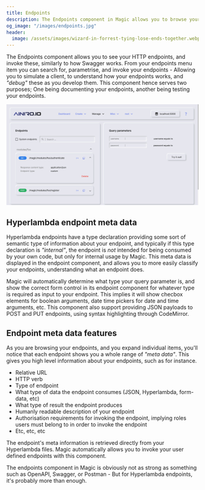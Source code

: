 ```yaml
---
title: Endpoints
description: The Endpoints component in Magic allows you to browse your endpoints and execute these, similarly to how Swagger works.
og_image: "/images/endpoints.jpg"
header:
  image: /assets/images/wizard-in-forrest-tying-lose-ends-together.webp
---
```


The Endpoints component allows you to see your HTTP endpoints, and invoke these, similarly to how Swagger works. From your endpoints menu item you can search for, parametrise, and invoke your endpoints - Allowing you to simulate a client, to understand how your endpoints works, and _"debug"_ these as you develop them. This component hence serves two purposes; One being documenting your endpoints, another being testing your endpoints.

![Screenshot of the Endpoints component in Magic and how it allows you to execute HTTP endpoints in your cloudlet](/images/endpoints.jpg)

## Hyperlambda endpoint meta data

Hyperlambda endpoints have a type declaration providing some sort of semantic type of information about your endpoint, and typically if this type declaration is _"internal"_, the endpoint is _not_ intended for being consumed by your own code, but only for internal usage by Magic. This meta data is displayed in the endpoint component, and allows you to more easily classify your endpoints, understanding what an endpoint does.

Magic will automatically determine what type your query parameter is, and show the correct form control in its endpoint component for whatever type is required as input to your endpoint. This implies it will show checbox elements for boolean arguments, date time pickers for date and time arguments, etc. This component also support providing JSON payloads to POST and PUT endpoints, using syntax highlighting through CodeMirror.

## Endpoint meta data features

As you are browsing your endpoints, and you expand individual items, you'll notice that each endpoint shows you a whole range of _"meta data"_. This gives you high level information about your endpoints, such as for instance.

* Relative URL
* HTTP verb
* Type of endpoint
* What type of data the endpoint consumes (JSON, Hyperlambda, form-data, etc)
* What type of result the endpoint produces
* Humanly readable description of your endpoint
* Authorisation requirements for invoking the endpoint, implying roles users must belong to in order to invoke the endpoint
* Etc, etc, etc

The endpoint's meta information is retrieved directly from your Hyperlambda files. Magic automatically allows you to invoke your user defined endpoints with this component.

The endpoints component in Magic is obviously not as strong as something such as OpenAPI, Swagger, or Postman - But for Hyperlambda endpoints, it's probably more than enough.
